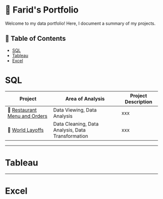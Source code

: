 # 📂 Farid's Portfolio

Welcome to my data portfolio! Here, I document a summary of my projects.

## 📑 Table of Contents
- [SQL](#sql)
- [Tableau](#tableau)
- [Excel](#excel)

# SQL

| Project | Area of Analysis | Project Description | 
|---|---|---|
| 🍝 [Restaurant Menu and Orders](https://github.com/katiehuangx/8-Week-SQL-Challenge) | Data Viewing, Data Analysis | xxx | 
| 💼 [World Layoffs](https://github.com/katiehuangx/Covid-19-and-Impact-on-Malaysia-stock-market) | Data Cleaning, Data Analysis, Data Transformation | xxx |  

***

# Tableau

***

# Excel
